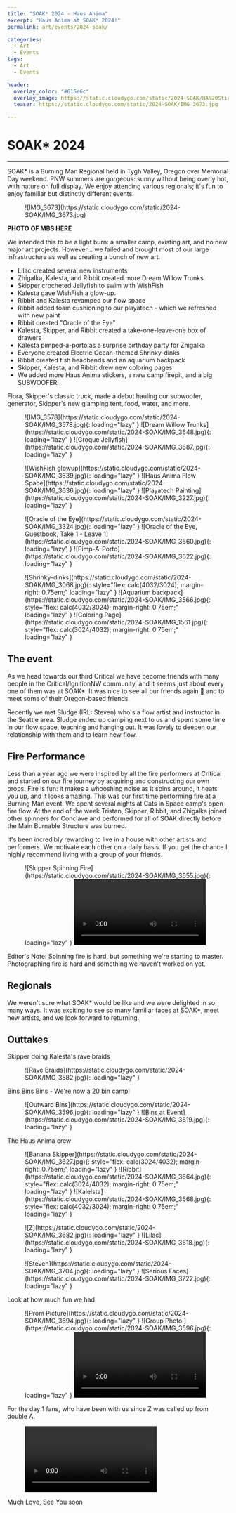 ```yaml
---
title: "SOAK* 2024 - Haus Anima"
excerpt: "Haus Anima at SOAK* 2024!"
permalink: art/events/2024-soak/

categories:
  - Art
  - Events
tags:
  - Art
  - Events

header:
  overlay_color: "#615e6c"
  overlay_image: https://static.cloudygo.com/static/2024-SOAK/HA%20Sticker%202.jpg
  teaser: https://static.cloudygo.com/static/2024-SOAK/IMG_3673.jpg

---
```


# SOAK* 2024
---

SOAK* is a Burning Man Regional held in Tygh Valley, Oregon over Memorial Day weekend. PNW summers are gorgeous: sunny without being overly hot, with nature on full display. We enjoy attending various regionals; it's fun to enjoy familiar but distinctly different events.

<figure class="thin" markdown="span">
![IMG_3673](https://static.cloudygo.com/static/2024-SOAK/IMG_3673.jpg)
</figure>




**PHOTO OF MBS HERE**


We intended this to be a light burn: a smaller camp, existing art, and no new major art projects. However... we failed and brought most of our large infrastructure as well as creating a bunch of new art.

* Lilac created several new instruments
* Zhigalka, Kalesta, and Ribbit created more Dream Willow Trunks
* Skipper crocheted Jellyfish to swim with WishFish
* Kalesta gave WishFish a glow-up.
* Ribbit and Kalesta revamped our flow space
* Ribbit added foam cushioning to our playatech - which we refreshed with new paint
* Ribbit created "Oracle of the Eye"
* Kalesta, Skipper, and Ribbit created a take-one-leave-one box of drawers
* Kalesta pimped-a-porto as a surprise birthday party for Zhigalka
* Everyone created Electric Ocean-themed Shrinky-dinks
* Ribbit created fish headbands and an aquarium backpack
* Skipper, Kalesta, and Ribbit drew new coloring pages
* We added more Haus Anima stickers, a new camp firepit, and a big SUBWOOFER.

Flora, Skipper's classic truck, made a debut hauling our subwoofer, generator, Skipper's new glamping tent, food, water, and more.

<figure class="third" markdown="span">
![IMG_3578](https://static.cloudygo.com/static/2024-SOAK/IMG_3578.jpg){: loading="lazy" }
  ![Dream Willow Trunks](https://static.cloudygo.com/static/2024-SOAK/IMG_3648.jpg){: loading="lazy" }
  ![Croque Jellyfish](https://static.cloudygo.com/static/2024-SOAK/IMG_3687.jpg){: loading="lazy" }
</figure>

<figure class="third" markdown="span">
  ![WishFish glowup](https://static.cloudygo.com/static/2024-SOAK/IMG_3639.jpg){: loading="lazy" }
  ![Haus Anima Flow Space](https://static.cloudygo.com/static/2024-SOAK/IMG_3636.jpg){: loading="lazy" }
  ![Playatech Painting](https://static.cloudygo.com/static/2024-SOAK/IMG_3227.jpg){: loading="lazy" }
</figure>

<figure class="third" markdown="span">
  ![Oracle of the Eye](https://static.cloudygo.com/static/2024-SOAK/IMG_3324.jpg){: loading="lazy" }
  ![Oracle of the Eye, Guestbook, Take 1 - Leave 1](https://static.cloudygo.com/static/2024-SOAK/IMG_3660.jpg){: loading="lazy" }
  ![Pimp-A-Porto](https://static.cloudygo.com/static/2024-SOAK/IMG_3622.jpg){: loading="lazy" }
</figure>

<figure class="third" markdown="span">
  ![Shrinky-dinks](https://static.cloudygo.com/static/2024-SOAK/IMG_3068.jpg){: style="flex: calc(4032/3024); margin-right: 0.75em;" loading="lazy" }
  ![Aquarium backpack](https://static.cloudygo.com/static/2024-SOAK/IMG_3566.jpg){: style="flex: calc(4032/3024); margin-right: 0.75em;" loading="lazy" }
  ![Coloring Page](https://static.cloudygo.com/static/2024-SOAK/IMG_1561.jpg){: style="flex: calc(3024/4032); margin-right: 0.75em;" loading="lazy" }

</figure>


## The event

As we head towards our third Critical we have become friends with many people in the Critical/IgnitionNW community, and it seems just about every one of them was at SOAK\*. It was nice to see all our friends again 👋 and to meet some of their Oregon-based friends.

Recently we met Sludge (IRL: Steven) who's a flow artist and instructor in the Seattle area. Sludge ended up camping next to us and spent some time in our flow space, teaching and hanging out. It was lovely to deepen our relationship with them and to learn new flow.

## Fire Performance

Less than a year ago we were inspired by all the fire performers at Critical and started on our fire journey by acquiring and constructing our own props. Fire is fun: it makes a whooshing noise as it spins around, it heats you up, and it looks amazing. This was our first time performing fire at a Burning Man event. We spent several nights at Cats in Space camp's open fire flow. At the end of the week Tristan, Skipper, Ribbit, and Zhigalka joined other spinners for Conclave and performed for all of SOAK directly before the Main Burnable Structure was burned.

It's been incredibly rewarding to live in a house with other artists and performers. We motivate each other on a daily basis. If you get the chance I highly recommend living with a group of your friends.

<figure class="thin half" markdown="span">
![Skipper Spinning Fire](https://static.cloudygo.com/static/2024-SOAK/IMG_3655.jpg){: loading="lazy" }
<video controls>
  <source src="https://static.cloudygo.com/static/2024-SOAK/ribbit-in-conclave.webm">
  ribbit-in-conclave
</video>
</figure>

Editor's Note: Spinning fire is hard, but something we're starting to master. Photographing fire is hard and something we haven't worked on yet.

## Regionals

We weren't sure what SOAK* would be like and we were delighted in so many ways.
It was exciting to see so many familiar faces at SOAK\*, meet new artists, and we look forward to returning.

## Outtakes

Skipper doing Kalesta's rave braids

<figure class="half thin" markdown="span">
![Rave Braids](https://static.cloudygo.com/static/2024-SOAK/IMG_3582.jpg){: loading="lazy" }
</figure>

Bins Bins Bins - We're now a 20 bin camp!

<figure class="half thin" markdown="span">
![Outward Bins](https://static.cloudygo.com/static/2024-SOAK/IMG_3596.jpg){: loading="lazy" }
![Bins at Event](https://static.cloudygo.com/static/2024-SOAK/IMG_3619.jpg){: loading="lazy" }
</figure>

The Haus Anima crew

<figure class="third" markdown="span">
![Banana Skipper](https://static.cloudygo.com/static/2024-SOAK/IMG_3627.jpg){: style="flex: calc(3024/4032); margin-right: 0.75em;" loading="lazy" }
![Ribbit](https://static.cloudygo.com/static/2024-SOAK/IMG_3664.jpg){: style="flex: calc(3024/4032); margin-right: 0.75em;" loading="lazy" }
![Kalelsta](https://static.cloudygo.com/static/2024-SOAK/IMG_3668.jpg){: style="flex: calc(4032/3024); margin-right: 0.75em;" loading="lazy" }
</figure>

<figure class="half" markdown="span">
![Z](https://static.cloudygo.com/static/2024-SOAK/IMG_3682.jpg){: loading="lazy" }
![Lilac](https://static.cloudygo.com/static/2024-SOAK/IMG_3618.jpg){: loading="lazy" }
</figure>

<figure class="half" markdown="span">
![Steven](https://static.cloudygo.com/static/2024-SOAK/IMG_3704.jpg){: loading="lazy" }
![Serious Faces](https://static.cloudygo.com/static/2024-SOAK/IMG_3722.jpg){: loading="lazy" }
</figure>

Look at how much fun we had

<figure class="thin" markdown="span">
  ![Prom Picture](https://static.cloudygo.com/static/2024-SOAK/IMG_3694.jpg){: loading="lazy" }
  ![Group Photo ](https://static.cloudygo.com/static/2024-SOAK/IMG_3696.jpg){: loading="lazy" }
  <video controls>
    <source src="https://static.cloudygo.com/static/2024-SOAK/good-group-photos.webm">
    good-group-photos
  </video>
</figure>

For the day 1 fans, who have been with us since Z was called up from double A.

<figure class="half" markdown="span">
  <video controls>
    <source src="https://static.cloudygo.com/static/2024-SOAK/pimp-a-porto.webm">
    pimp-a-porto
  </video>
</figure>


Much Love, See You soon
